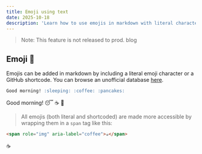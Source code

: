 ```yaml
---
title: Emoji using text
date: 2025-10-18
description: 'Learn how to use emojis in markdown with literal characters or GitHub shortcodes! This guide shows easy ways to add expressive icons to your posts, improve accessibility with span tags, and includes handy examples for making your content more engaging and fun.'
---
```


> Note: This feature is not released to prod. blog

## Emoji :star_struck:

Emojis can be added in markdown by including a literal emoji character or a GitHub shortcode. You can browse an unofficial database [here](https://emojibase.dev/emojis?shortcodePresets=github).

```md title="Example markdown with GitHub emoji shortcodes"
Good morning! :sleeping: :coffee: :pancakes:
```

Good morning! :sleeping: :coffee: :pancakes:

> All emojis \(both literal and shortcoded\) are made more accessible by wrapping them in a `span` tag like this:

```html
<span role="img" aria-label="coffee">☕️</span>
```

<span role="img" aria-label="coffee">☕️</span>